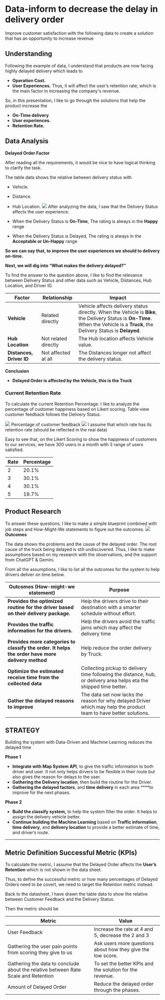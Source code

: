 # Data-inform to decrease the delay in delivery order

Improve customer satisfaction with the following data to create a solution that has an opportunity to increase revenue

## Understanding

Following the example of data, I understand that products are now facing highly delayed delivery which leads to
- **Operation Cost.**
- **User Experiences.**
Thus, it will affect the user’s retention rate, which is the main factor in increasing the company's revenue.

So, in this presentation, I like to go through the solutions that help the product increase the
- **On-Time delivery**
- **User experiences.**
- **Retention Rate.**

## **Data Analysis**
**Delayed Order Factor**

After reading all the requirements, it would be nice to have logical thinking to clarify the task.

The table data shows the relative between delivery status with
- Vehicle.
- Distance.
- Hub Location.
![](/projects/project-details/project3/project3-img1.png)
After analyzing the data, I saw that the Delivery Status affects the user experience.

- When the Delivery Status is **On-Time**, The rating is always in the **Happy** range
- When the Delivery Status is Delayed, The rating is always in the **Acceptable or Un-Happy** range

**So we can say that, to improve the user experiences we should to delivery on-time.**

**Next, we will dig into “What makes the delivery delayed?”**

To find the answer to the question above, I like to find the relevance between Delivery Status and other data such as Vehicle, Distances, Hub Location, and Driver ID.

| **Factor** | **Relationship** | **Impact** |
| --- | --- | --- |
| **Vehicle** | Related directly | Vehicle affects delivery status directly. When the Vehicle is **Bike**, the Delivery Status is **On-Time**. When the Vehicle is a **Truck**, the Delivery Status is **Delayed**. |
| **Hub Location** | Not related directly | The Hub location affects Vehicle value. |
| **Distances, Driver ID** | Not affected at all | The Distances longer not affect the delivery status. |

**Conclusion**

- **Delayed Order is affected by the Vehicle, this is the Truck**

### Current Retention Rate

To calculate the current Retention Percentage. I like to analyze the percentage of customer happiness based on Likert scoring.
Table view customer feedback follows the Delivery Status.

![](/projects/project-details/project3/project3-img2.png)
Percentage of customer feedback
![](/projects/project-details/project3/project3-img3.png)
I assume that which rate has its retention rate (should be reflected in the real data)

Easy to see that, on the Likert Scoring to show the happiness of customers to our services, we have 300 users in a month with 3 range of users satisfied.

| **Rate** | **Percentage** |
|---------|---------------|
| 2        | 20.1%          |
| 3        | 30.1%          |
| 4        | 30.1%          |
| 5        | 19.7%          |


## **Product Research**

To answer these questions, I like to make a simple blueprint combined with job steps and How-Might-We statements to figure out the outcomes.
![](/projects/project-details/project3/project3-img4.png)
**Outcomes**

The data shows the problems and the cause of the delayed order. The root cause of the truck being delayed is still undiscovered.
Thus, I like to make assumptions based on my research with the observations, and the support from ChatGPT & Gemini.

From all the assumptions, I like to list all the outcomes for the system to help drivers deliver on time below.

| Outcomes (How-might-we statement) | Purpose |
| --- | --- |
| **Provides the optimized routine for the driver based on their delivery package.** | Help the drivers drive to their destination with a smarter schedule without effort. |
| **Provides the traffic information for the drivers.** | Help the drivers avoid the traffic jams which may affect the delivery time |
| **Provides more categories to classify the order. It helps the order have more delivery method** | Help reduce the order delivery by Truck. |
| **Optimize the estimated receive time from the collected data** | Collecting pickup to delivery time following the distance, hub, or delivery area helps eta the shipped time better.  |
| **Gather the delayed reasons to improve** | The data set now lacks the reason for why delayed Driver which may help the product team to have better solutions. |

## **STRATEGY**

Building the system with Data-Driven and Machine Learning reduces the delayed time

**Phase 1**

- **Integrate with Map System API**, to give the traffic information to both driver and user. It not only helps drivers to be flexible in their route but also gives the reason for delays to the user.
- **Gathering the Delivery location**, then build the routine for the Driver.
- **Gathering the delayed factors**, and **time delivery** in each area ****to improve for the next phases.

**Phase 2**

- **Build the classify system,** to help the system filter the order. It helps to assign the delivery vehicle better.
- **Continue building the Machine Learning** based on **Traffic information**, **time delivery**, and **delivery location** to provide a better estimate of time, and driver’s route.

---

## Metric Definition Successful Metric (KPIs)

To calculate the metric, I assume that the Delayed Order affects the **User’s Retention** which is not shown in the data sheet.

Thus, to define the successful metric or how many percentages of Delayed Orders need to be covert, we need to target the Retention metric instead.

Back to the datasheet, I have drawn the table data to show the relative between Customer Feedback and the Delivery Status.

Then the metric should be

| Metric | Value |
| --- | --- |
| User Feedback | Increase the rate at 4 and 5, decrease the 2 and 3 |
| Gathering the user pain points from scoring they give to us | Ask users more questions about how they give the low score. |
| Gathering the data to conclude about the relative between Rate Scale and Retention  | To set the better KPIs and the solution for the revenue. |
| Amount of Delayed Order | Reduce the delayed order through the phases. |